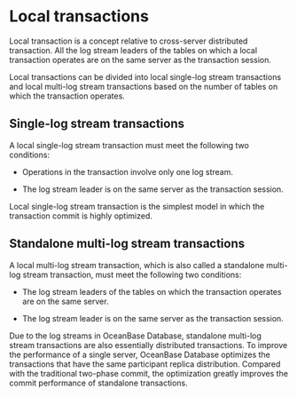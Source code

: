 # Local transactions

Local transaction is a concept relative to cross-server distributed transaction. All the log stream leaders of the tables on which a local transaction operates are on the same server as the transaction session.

Local transactions can be divided into local single-log stream transactions and local multi-log stream transactions based on the number of tables on which the transaction operates.

## Single-log stream transactions

A local single-log stream transaction must meet the following two conditions:

* Operations in the transaction involve only one log stream.

* The log stream leader is on the same server as the transaction session.

Local single-log stream transaction is the simplest model in which the transaction commit is highly optimized.

## Standalone multi-log stream transactions

A local multi-log stream transaction, which is also called a standalone multi-log stream transaction, must meet the following two conditions:

* The log stream leaders of the tables on which the transaction operates are on the same server.

* The log stream leader is on the same server as the transaction session.

Due to the log streams in OceanBase Database, standalone multi-log stream transactions are also essentially distributed transactions. To improve the performance of a single server, OceanBase Database optimizes the transactions that have the same participant replica distribution. Compared with the traditional two-phase commit, the optimization greatly improves the commit performance of standalone transactions.
